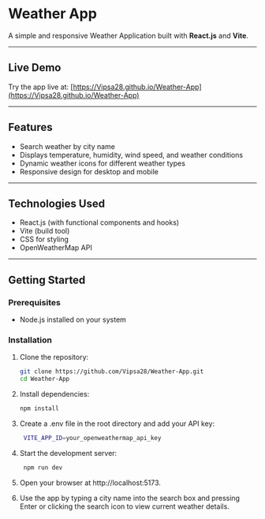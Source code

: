 # Weather App

A simple and responsive Weather Application built with **React.js** and **Vite**.

---

## Live Demo

Try the app live at: [https://Vipsa28.github.io/Weather-App](https://Vipsa28.github.io/Weather-App)

---

## Features

- Search weather by city name
- Displays temperature, humidity, wind speed, and weather conditions
- Dynamic weather icons for different weather types
- Responsive design for desktop and mobile

---

## Technologies Used

- React.js (with functional components and hooks)
- Vite (build tool)
- CSS for styling
- OpenWeatherMap API 

---

## Getting Started

### Prerequisites

- Node.js installed on your system

### Installation

1. Clone the repository:
   ```bash
   git clone https://github.com/Vipsa28/Weather-App.git
   cd Weather-App
2. Install dependencies:
   ```bash
   npm install

3. Create a .env file in the root directory and add your API key:
   ```bash
    VITE_APP_ID=your_openweathermap_api_key

4. Start the development server:
   ```bash
    npm run dev

5. Open your browser at http://localhost:5173.

6. Use the app by typing a city name into the search box and pressing Enter or clicking the search icon to view current weather details.
